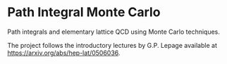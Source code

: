 # Path Integral Monte Carlo


Path integrals and elementary lattice QCD using Monte Carlo techniques.

The project follows the introductory lectures by G.P. Lepage available at
https://arxiv.org/abs/hep-lat/0506036.
